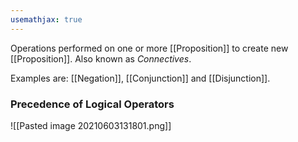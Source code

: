 ```yaml
---
usemathjax: true
---
```


Operations performed on one or more [[Proposition]] to create new [[Proposition]].
Also known as *Connectives*.

Examples are: [[Negation]], [[Conjunction]] and [[Disjunction]].

### Precedence of Logical Operators
![[Pasted image 20210603131801.png]]